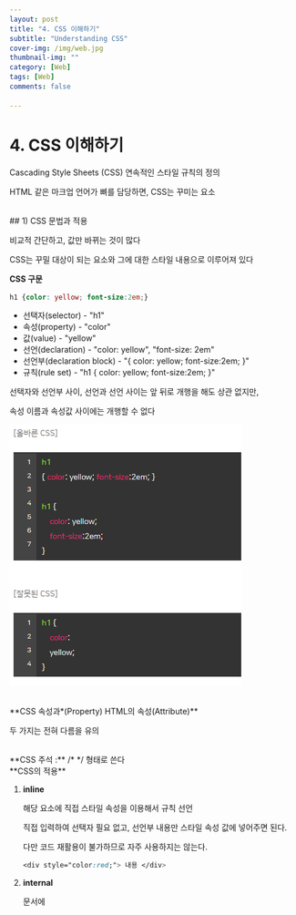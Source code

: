 ```yaml
---
layout: post
title: "4. CSS 이해하기"
subtitle: "Understanding CSS"
cover-img: /img/web.jpg
thumbnail-img: ""
category: [Web]
tags: [Web]
comments: false

---
```

# 4. CSS 이해하기

Cascading Style Sheets (CSS) 연속적인 스타일 규칙의 정의

HTML 같은 마크업 언어가 뼈를 담당하면, CSS는 꾸미는 요소

<br>
## 1) CSS 문법과 적용

비교적 간단하고, 값만 바뀌는 것이 많다

CSS는 꾸밀 대상이 되는 요소와 그에 대한 스타일 내용으로 이루어져 있다

**CSS 구문**

```css
h1 {color: yellow; font-size:2em;}
```

- 선택자(selector) - "h1"
- 속성(property) - "color"
- 값(value) - "yellow"
- 선언(declaration) - "color: yellow", "font-size: 2em"
- 선언부(declaration block) - "{ color: yellow; font-size:2em; }"
- 규칙(rule set) - "h1 { color: yellow; font-size:2em; }"

선택자와 선언부 사이, 선언과 선언 사이는 앞 뒤로 개행을 해도 상관 없지만,

속성 이름과 속성값 사이에는 개행할 수 없다

![Untitled.png](/img/web_wk4/0.png)

<br>
 **CSS 속성과*(Property) HTML의 속성(Attribute)**

두 가지는 전혀 다름을 유의

<br>
**CSS 주석 :** /* */ 형태로 쓴다

<br>
**CSS의 적용**

1. **inline**

    해당 요소에 직접 스타일 속성을 이용해서 규칙 선언

    직접 입력하여 선택자 필요 없고, 선언부 내용만 스타일 속성 값에 넣어주면 된다.

    다만 코드 재활용이 불가하므로 자주 사용하지는 않는다.

    ```css
    <div style="color:red;"> 내용 </div>
    ```

2. **internal**

    문서에 <style>을 활용한 방법이다

    <head> 내부에 들어가며, <style> 안에 스타일 규칙이 들어간다.

    ```css
    <style> div {color: red;} </style>
    ```

    모든 <div>에 같은 스타일을 줄 수 있지만, 페이지가 많아질 경우 저마다 규칙을 선언해 줘야하는 한계가 존재한다. 복잡해질 수록 쓰기 어려운 기법이다.

3. **external**

    외부 스타일 시트 파일을 이용한다. 스타일 규칙들을 별도의 외부 파일에 만들어 넣는다

    .css 파일이라고 불린다

    ```css
    div {color: red;}
    ```

    우선 CSS 파일을 하나 만들고 스타일 규칙을 선언한다

    그 다음 **<link>를 이용해 CSS 파일을 연결하면 된다**

    ```css
    <link rel="stylesheet" href="css/style.css">
    ```

    <head> 내부에 <link>를 선언한 후, href 속성을 이용해 CSS 파일 경로를 적는다

    rel 속성 → relationship 연결되는 파일이 문서와 어떤 관계인지를 명시한다. CSS 파일은 stylesheet라고 적어야 한다.

    이것으로 많은 페이지가 있어도 한 줄로 모든 페이지에 같은 스타일을 적용할 수 있다.

    수정할 때도 편하고, 용량도 작아 주로 사용되는 방법이다.

4. **import**

    Import는 스타일 시트 내에서 다른 스타일 시트 파일을 불러오는 방식

    <style> 내부 상단이나 외부 스타일 시트 파일 상단에 선언하는데, 성능상 좋지 않아 거의 사용하지 않는다.

    ```css
    @import url("css/style.css");
    ```
<br>
**코드 실습**

```css
<!DOCTYPE html>
<html lang="ko">
<head>
    <meta charset="UTF-8">
    <title>css</title>
    <link rel="stylesheet" href="./style.css">
</head>
<body>
    <p>Hello, CSS</p>
    <p>Lorem ipsum dolor sit amet, consectetur adipisicing elit. Culpa debitis facere fuga laboriosam placeat provident, quibusdam quidem quo sapiente totam?</p>
</body>
</html>
```

![Untitled%201.png](/img/web_wk4/1.png)

<br>
## 2) 선택자 1

다양한 요소 중 내가 원하는 요소만 선택 가능하게 한다

활용 수준에 따라 복잡한 것도 표현할 수 있다

**요소선택자**

가장 기본이 되는 선택자 (태그 선택자)

```css
h1 { color: yellow; }
h2 { color: yellow; }
h3 { color: yellow; }
h4 { color: yellow; }
h5 { color: yellow; }
h6 { color: yellow; }
```

선택자 부분에 태그 이름이 들어가는게 특징이다.

문서 내 선택자에 해당하는 모든 요소에 스타일 규칙이 적용된다

<br>
**그룹화**

쉼표를 이용해서 그룹화가 가능하다

```css
h1, h2, h3, h4, h5, h6 { color: yellow; }
```

전체 선택자라는 모든 요소를 선택할 수 있다

단, 성능이 좋지 않아서 사용을 지양한다

```css
* { color: yellow; }
```

선택자 뿐만 아닌 선언들도 그룹화가 가능하고

```css
h1 { color: yellow; font-size: 2em; background-color: gray; }
```

선택자와 선언이 동시에 그룹화도 가능하다

```css
h1, h2, h3, h4, h5, h6 { color: yellow; font-size: 2em; background-color: gray; }
```

문서 내 모든 해딩 요소가 노란 글씨, 폰트 크기는 2em, 배경 색상은 회색

<br>
코드 실습

```html
<!DOCTYPE html>
<html lang="ko">
<head>
	<meta charset="UTF-8">
	<title>css</title>
	<style>
		h1 { color: yellow; font-size: 2em; background-color: gray; }
	</style>
</head>
<body>
	<h1>Hello, CSS</h1>
	<p>Lorem ipsum dolor sit amet, consectetur adipisicing elit. Culpa debitis facere fuga laboriosam placeat provident, quibusdam quidem quo sapiente totam?</p>
</body>
</html>
```

![02.png](/img/web_wk4/2.png)

![03.png](/img/web_wk4/3.png)

<br>
## 3) 선택자 2

Q. 아래 HTML 문서에서 "HTML"이라는 문자에는 보라색 글자를 지정하고,

"CSS"라는 문자에는 밑줄을 선언하고 싶으면 어떻게 선택자를 사용해야 할까요?

(아직 CSS 속성을 배운 건 아니므로 선택자 부분만 생각하시면 됩니다.)

```html
<dl>
    <dt>HTML</dt>
    <dd><span>HTML</span>은 문서의 구조를 나타냅니다.</dd>
    <dt>CSS</dt>
    <dd><span>CSS</span>는 문서의 표현을 나타냅니다.</dd>
</dl>
```

요소 선택자와 전체 선택자로는 원하는 요소를 선택해서 규칙을 적용하기 힘들다

`<dt>` 에 컬러 지정 시 밑에 `<dt>` 에도 적용될 것이고, 밑줄도 양쪽에 똑같이 적용될 것이다

따라서 class 선택자와 id 선택자를 사용한다

<br>
**class 선택자**

요소에 구애받지 않고 스타일 규칙 적용하기

사용 위해선 HTML을 수정해 class 속성을 추가해야 한다

class 속성은 글로벌 속성이므로 어느 태그에서도 사용할 수 있다

 class 속성에 값을 넣게 되면, class 선택자를 이용해 해당 요소에 스타일 규칙을 적용할 수 있다.

```css
.foo { font-size: 30px; }
```

```html
<p class="foo"> ... </p>
```

`<p>`의 class 속성 값으로 "foo"라는 값을 넣을 시, CSS에서 그 값("foo")를 선택자로 지정하면 된다

맨 앞에 마침표 필요

이렇게 되면 "foo" 선언된 요소가 있을 시 해당 스타일을 적용 받게 된다

```css
.html { color: purple; }
.css { text-decoration: underline; }
```

```html
<dl>
    <dt class="html">HTML</dt>
    <dd><span class="html">HTML</span>은 문서의 구조를 나타냅니다.</dd>
    <dt class="css">CSS</dt>
    <dd><span class="css">CSS</span>는 문서의 표현을 나타냅니다.</dd>
</dl>
```

<br>
**다중 class**

class 속성은 꼭 하나의 값만 가질 수 있는 것이 아니다

공백으로 구분하여 여러개의 클래스 값을 넣을 수 있다

```css
.foo { font-size: 30px; }
.bar { color: blue; } /* 두 가지 클래스를 모두 적용 */
```

```html
<p class="foo bar"> ... </p>
```

<br>
**id 선택자**

class 선택자와 비슷하다. 대신 (마침표) 대신 #(해시) 기호를 써주면 되고

요소에는 class 속성 대신 id 속성만 써주면 된다

```css
#bar { background-color: yellow; }
```

```html
<p id="bar"> ... </p>
```

`<p>`는 id 선택자의 스타일 규칙이 적용된다

<br>
**class 선택자와의 차이점**

1. 기호가 아닌 # 기호 사용
2. 태그의 class 속성이 아닌 id 속성을 참조
3. 문서 내에 유일한 요소에 사용
4. 구체성

가장 큰 차이는 class와 달리 id는 문서 내에서 유일하다

클래스 선택자는 여러 요소에 같은 클래스를 넣고 같은 규칙을 적용할 수 있다

id 속성값은 문서 내 유일하게 적용 되어야 하고, id 선택자로 규칙을 적용할 수 있는 요소는 단 하나

구체성의 값도 다르다 (차후 수업에서 다룸)

<br>
**코드 실습**

```html
<!DOCTYPE html>
<html lang="ko">
<head>
	<meta charset="UTF-8">
	<title>css</title>
	<style>
		.item { background: gray; }
		.a { color: yellow; }
		.b { color: blue; }
		#special { color: red; }
	</style>
</head>
<body>
	<ul>
		<li class="item a">first</a>
		<li class="item b">second</a>
		<li class="item" id="special">third</a>
	</ul>
</body>
</html>
```

![04.png](/img/web_wk4/4.png)

`<dt>` 와 `<span>`에 동시에 적용이 될 것이다

<br>
![05.png](/img/web_wk4/5.png)

id 선택자를 적용한다

id는 문서 내에서 유일해야한다

<br>
## 4) 선택자 3

종류에 상관 없이 여러가지 선택자들을 조합하여 사용하기

- 속성 선택자

**선택자의 조합**

```css
/* 요소와 class의 조합 */
p.bar { ... }

/* 다중 class */
.foo.bar { ... }

/* id와 class의 조합 */
#foo.bar { ... }
```

1. 요소와 클래스를 조합한 경우 → <p>이면서 class 속성에 bar가 있어야 적용된다
2. 다중 클래스 경우 → class 속성에 foo 와 bar가 모두 있어야 적용된다
3. id와 class 조합한 경우 → id==foo, class==bar인 요소가 적용된다

![06.png](/img/web_wk4/6.png)

![07.png](/img/web_wk4/7.png)

<br>
**속성 연산자 (**단순 속성으로 선택**)**

```css
p[class] { color: silver; }
p[class][id] { text-decoration: underline; }
```

```html
<p class="foo">Hello</p>
<p class="bar">CSS</p>
<p class="baz" id="title">HTML</p>
```

요소 선택자와 조합해서 코드를 이룬다

첫 번째는 `<p>`이면서 class 속성이 있는 요소이면 color: silver 규칙이 적용

두 번째는 `<p>`이면서 class 속성과 id 속성이 함께 있어야 text-decoration: underline 규칙이 적용

p[class] 선택자 규칙은 class 속성만 존재하면 적용된다

p[class][id] 선택자 규칙은 class 속성과 id 속성 모두 있는 요소만 해당하기 때문에 마지막 요소에만 적용된다.

이는 속성의 값과는 크게 상관이 없다

**정확한 속성값으로 선택**

정확한 속성값으로 선택은 제목 그대로 속성의 값으로 요소를 선택합니다.

선택자는 대괄호 안에 속성 이름과 속성값을 다 적으면 됩니다.

```css
p[class="foo"] { color: silver; }
p[id="title"] { text-decoration: underline; }
```

p[class="foo"]는 `<p>`이면서 class 속성의 값이 foo이면 적용되고, `p[id="title"]는` `<p>` 이면서 id 속성의 값이 title이면 적용된다

**부분 속성값으로 선택**

속성의 이름과 속성값 사이 사용되는 기호에 따라 동작이 조금씩 다르다

- [class~="bar"] : class 속성의 값이 공백으로 구분한 "bar" 단어가 포함되는 요소 선택
- [class^="bar"] : class 속성의 값이 "bar"로 시작하는 요소 선택
- [class$="bar"] : class 속성의 값이 "bar"로 끝나는 요소 선택
- [class*="bar"] : class 속성의 값이 "bar" 문자가 포함되는 요소 선택

```html
<p class="color hot">red</p>
<p class="cool color">blue</p>
<p class="colorful nature">rainbow</p>
```

```css
p[class~="color"] { font-style: italic; }
p[class^="color"] { font-style: italic; }
p[class$="color"] { font-style: italic; }
p[class*="color"] { font-style: italic; }
```

<br>
위의 코드에서는 모두 class 속성값으로 "color"를 선택합니다.

요소 순서대로 기호에 따라 규칙이 적용되는 결과는 다음과 같습니다.

(~ class 속성의 값이 공백으로 구분한 "color" 단어가 포함되는 요소 선택)

(^ class 속성 값이 "color"로 시작하는 요소 선택)

($ class 속성 값이 "color로 끝나는 요소 선택")

(* class 속성 값이 "color" 문자가 포함되는 요소 선택)

```css
p[class~="color"] { font-style: italic; } /* 1, 2번째 요소 */
p[class^="color"] { font-style: italic; } /* 1, 3번째 요소 */
p[class$="color"] { font-style: italic; } /* 2번째 요소 */
p[class*="color"] { font-style: italic; } /* 1, 2, 3번째 요소 */
```

<br>
**코드 실습**

```html
<!DOCTYPE html>
<html lang="ko">
<head>
	<meta charset="UTF-8">
	<title>css</title>
	<style>
		p[class$="color"] { font-style: italic; }
	</style>
</head>
<body>
	<p class="color hot">red</p>
	<p class="cool color">blue</p>
	<p class="colorful nature">rainbow</p>
</body>
</html>
```

[CSS Attribute Selector](https://www.w3schools.com/css/css_attribute_selectors.asp)

[특성 선택자](https://developer.mozilla.org/ko/docs/Web/CSS/Attribute_selectors)

---

<br>
## 5) 문서 구조 관련 선택자

문서 구조를 이용하여 요소 선택

구조 기반으로 조합하는 것을 조합자 or 결정자 라고도 부른다

조합자를 이용하면 문서 구조를 이용해 좀 더 유연하게 요소를 선택하고 스타일을 적용할 수 있다

<br>
**핵심 키워드**

- 부모와 자식 관계
- 조상과 자손 관계
- 형제 관계

<br>
**문서 구조의 이해**

![08.png](4/img/web_wk4/8.png)

![09.png](/img/web_wk4/9.png)

<br>
**부모와 자식**

부모 요소는 그 요소를 포함하는 가장 가까운 상위 요소로, 그 요소의 부모 요소는 단 하나뿐입니다.

자식 요소는 부모 요소와 반대라고 생각하면 되며 자식 요소는 여러 개일 수도 있습니다.

- `<body>`의 부모 요소: `<html>` ↔ `<html>`의 자식 요소: `<body>`
- `<div>`의 부모 요소: `<body>` ↔ `<body>`의 자식 요소: `<div>`, `<p>`
- `<h1>`의 부모 요소: `<div>` ↔ `<div>`의 자식 요소: `<h1>`
- `<span>`의 부모 요소: `<h1>` ↔ `<h1>`의 자식 요소: `<span>`
- `<p>`의 부모 요소: `<body>` ↔ `<body>`의 자식 요소: `<div>`, `<p>`

<br>
**조상과 자손**

조상과 자손의 관계는 부모와 자식의 관계와 비슷합니다.

정확히 얘기하면 부모와 자식의 관계를 포함한 확장된 관계라고 생각하면 됩니다.

조상 요소는 그 요소를 포함하는 모든 요소로, 부모 요소를 포함하여 여러 개일 수도 있습니다.

자손 요소는 그 반대로, 그 요소가 포함하고 있는 모든 요소가 자손 요소입니다.

- `<body>`의 조상 요소: `<html>` ↔ `<html>`의 자손 요소: `<body>`, `<div>`, `<h1>`, `<span>`, `<p>`
- `<div>`의 조상 요소: `<html>`, `<body>` ↔ `<body>`의 자손 요소: `<div>`, `<h1>`, `<span>`, `<p>`
- `<h1>`의 조상 요소: `<html>`, `<body>`, `<div>` ↔ `<div>`의 자손 요소: `<h1>`, `<span>`
- `<span>`의 조상 요소: `<html>`, `<body>`, `<div>`, `<h1>` ↔ `<h1>`의 자손 요소: `<span>`
- `<p>`의 조상 요소: `<html>`, `<body>` ↔ `<body>`의 자손 요소: `<div>`, `<h1>`, `<span>`, `<p>`

보통 문서의 요소들은 모두 이처럼 어느 요소의 자식(자손) 요소이자 부모(조상) 요소가 되는 경우가 많습니다.

<br>
**형제**

부모와 자식, 조상과 자손 말고도 형제 관계도 있습니다.

같은 부모를 가지고 있는 요소들은 서로 형제 관계에 있습니다.

위 코드에서는 <div>, <p>가 형제 요소입니다.

형제 관계 중에는 인접한 관계도 있습니다.

형제 관계에 있는 요소 중 바로 뒤에 이어 나오는 요소를 인접해 있다고 합니다.

여기서 <p>가 <div>에 인접한 형제 요소가 됩니다.

문서의 구조는 흔히 가계도나 조직도의 관계와 비슷하다고 생각하면 이해하기가 쉽습니다.

**문서 구조 관련 선택자**

![10.png](/img/web_wk4/10.png)

![11.png](/img/web_wk4/11.png)

---
<br>
## 6) 가상 선택자 1

가상 클래스와 가상 요소가 있다

가상 클래스 선택자

→ 특정 요소 상태를 미리 추정해서 가상의 클래스로 스타일을 적용할 수 있는 선택자

클래스 선택자와는 조금 다르지만, 그런 것 처럼 작동하여 가상 클래스 선택자라고 부름

<br>
**가상 클래스(Pseudo Class)**

미리 정의해 놓은 상황에 적용되도록 약속된 보이지 않는 클래스

약속된 상황이 되면 브라우저 스스로 클래스를 적용해준다

`<p>` 에 마우스 커서를 올렸을 때만 특정 스타일을 주고 싶을 때

이 `<p>`에 마우스 커서를 올렸을 때만 특정 스타일을 주고 싶다고 한다면 어떻게 해야 할까요?

가상 클래스가 없다면 이런 과정을 거치게 됩니다.

1. 임의의 클래스 선택자를 선언하여 특정 스타일 규칙을 만든다.
2. p 요소에 커서가 올라가면 p 요소에 클래스를 집어넣는다.
3. p 요소에서 커서가 빠지면 p 요소에 클래스를 삭제한다.

여기서 2, 3번은 동적으로 변화되어야 하는데, HTML과 CSS는 정적인 언어이기 때문에 처리할 수 없습니다.

어쩔 수 없이 다른 언어를 사용해야 하는데, 이는 개발 비용이 들어가는 일입니다.

그래서 CSS에서는 흔하게 사용되는 여러 패턴에 대해서 미리 정의해놓고, 가상 클래스로 제어할 수 있게 했습니다.

```css
:pseudo-class {
    property: value;
}
```

가상 클래스는 :(콜론) 기호를 써서 나타낸다

hover 가상 클래스를 이용하여 스타일 규칙을 만든다

[의사 클래스](https://developer.mozilla.org/ko/docs/Web/CSS/Pseudo-classes)

**문서 구조와 관련된 가상 클래스**

first-child (첫번째 자식 요소)와 last-child (마지막 자식 요소)가상 클래스 선택자

```html
<ul>
    <li>HTML</li>
    <li>CSS</li>
    <li>JS</li>
</ul>
```

```css
li:first-child { color: red; }
li:last-child { color: blue; }
```

첫 번째 `<li>`와 마지막 `<li>`에 가상 클래스가 적용됩니다

실제 li 에는 class 속성이 없지만, 내부적으로 가상 클래스가 적용되어 마치 아래 코드 같이 동작한다

```html
<ul>
    <li class="first-child">HTML</li>
    <li>CSS</li>
    <li class="last-child">JS</li>
</ul>
```

<br>
**앵커 요소와 관련된 가상 클래스**

앵커 요소와 관련된 가상 클래스로는 :link와 :visited가 있습니다.

- :link : 하이퍼 링크이면서 아직 방문하지 않은 앵커
- :visited : 이미 방문한 하이퍼링크를 의미

하이퍼 링크는 앵커 요소에 href 속성이 있는 것을 의미합니다.

```css
a:link { color: blue; }
a:visited { color: gray; }
```

<br>
**사용자 동작과 관련된 가상 클래스**

이 클래스들도 `<a>`에 주로 많이 쓰입니다.

`<a>`에만 쓸 수 있는 것은 아니며, 이 조건에 맞는 상황이 되는 요소들은 다 사용이 가능합니다.

- :focus: 현재 입력 초점을 가진 요소에 적용
- :hover: 마우스 포인터가 있는 요소에 적용
- :active: 사용자 입력으로 활성화된 요소에 적용

```css
a:focus { background-color: yellow;}
a:hover { font-weight: bold; }
a:active { color: red; }
```

focus는 현재 입력 초점을 가진 요소에 적용된다 (Tab to focus)

점선 태두리 생긴 것도 일종의 초점을 받은 상태

active는 사용자 입력으로 활성화된 요소 → `<a>`를 클릭할 때 또는 <button>을 눌렀을 때처럼 순간적으로 활성화

```html
<!DOCTYPE html>
<html lang="ko">
<head>
	<meta charset="UTF-8">
	<title>css</title>
	<style>
		a:focus { background-color: yellow }
		a:hover { font-weight: bold }
		a:active { color: red }
	</style>
</head>
<body>
	<a href="http://www.naver.com">네이버</a>
	<a href="http://www.google.com">구글</a>
	<a href="http://www.daum.net">다음</a>
</body>
</html>
```

방문한 링크는 회색으로 표기되도록 바꾼다

요약 = 정적인 언어를 동적으로

---
<br>
## 7) 가상 선택자 2

**가상 요소 선택자**

가상 요소는 가상 클래스와 비슷한데, 클래스가 아니란 점만 다르다

문서에 존재하지 않는 요소에 내용을 추가할 수 있고, 스타일 부여 가능

추가되는 콘텐츠가 HTML 코드에 직접 추가되지 않고 브라우저 화면에만 나타난다

<br>
**가상 요소 (pseudo element)**

가상 클래스와 같게 콜론을 사용하며, CSS3부터는 가상 클래스와 가상 요소를 구분하기 위해 가상 요소에는 ::(더블 콜론) 기호를 사용하기로 했습니다. 하지만 하위 브라우저에서 :: 문법을 지원하지 않는 문제가 있으므로 상황에 따라 : 기호를 사용하셔야 합니다.

```css
::pseudo-element {
    property: value;
}
```
<br>
다른 가상 요소들에 대한 자세한 내용은 아래 링크를 참고해주세요.

[https://developer.mozilla.org/ko/docs/Web/CSS/Pseudo-elements](https://developer.mozilla.org/ko/docs/Web/CSS/Pseudo-elements)

- :before : 가장 앞에 요소를 삽입
- :after : 가장 뒤에 요소를 삽입
- :first-line : 요소의 첫 번째 줄에 있는 텍스트
- :first-letter : 블록 레벨 요소의 첫 번째 문자

```html
<p>Lorem ipsum dolor sit amet, consectetur adipisicing elit, sed do eiusmod tempor incididunt ut labore et dolore magna aliqua.</p>
```

```css
p::before { content: "###" }
p::after { content: "!!!" }
p::first-line { ... }
p::first-letter { ... }
```

before와 after 가상 요소는 애초에 내용이 없는 상태로 생성되기 때문에 내용을 넣기 위해 content 속성을 이용해야 합니다.

실제 HTML 코드에는 나타나지 않지만, before와 after가 어떻게 동작하는지 이해를 돕기 위해 코드를 아래와 같이 변경했습니다.

```html
<p>
    <before>###</before>
    Lorem ipsum dolor sit amet, consectetur adipisicing elit, sed do eiusmod tempor incididunt ut labore et dolore magna aliqua.
    <after>!!!</after>
</p>
```

눈에 보이지 않지만, 내부에서 이처럼 요소가 생성됩니다.

<br>
first-line과 first-letter도 마찬가지로 아래 코드와 같은 것으로 생각하시면 됩니다.

```html
<p>
    <first-letter>L</first-letter>orem ipsum dolor sit amet, consectetur adipisicing elit, sed do eiusmod tempor incididunt ut labore et dolore magna aliqua.
</p>
<p>
    <!-- 모니터 가로 해상도에 따라 요소가 포함하는 내용이 변동됩니다. -->
    <first-line>Lorem ipsum dolor sit amet, consectetur adipisicing elit, sed do eiu ..(..어딘가쯤..) </first-line>... unt ut labore et dolore magna aliqua.
</p>
```

- 6개의 강의에 걸쳐 선택자에 대해서 알아보았습니다. 강의에서 다룬 선택자외에도 수많은 선택자들이 존재합니다.예를들면 first-line, nth-child 등 과 같이 순서와 관련된 선택자들이 있습니다. 또 그 선택자들마다 지원 브라우저 범위가 제각각이기 때문에 잘 확인하고 사용해야합니다.
- [https://code.tutsplus.com/ko/tutorials/the-30-css-selectors-you-must-memorize--net-16048](https://code.tutsplus.com/ko/tutorials/the-30-css-selectors-you-must-memorize--net-16048)

![12.png](/img/web_wk4/12.png)

첫번 째 글자만 3배 키워놨다

![13.png](/img/web_wk4/13.png)

---
<br>
## 8) 구체성

CSS 스타일이 상충할 때 어떤 스타일을 적용할지 결정하기 위해

브라우저는 각 스타일에 구체성을 부여하고 판단하여 우선으로 적용할 것을 선택합니다

!important > inline > id > class > element 순서를 기억하자!

```css
h1 { color: red; }
body h1 { color: green; }
```

`<h1>`에서 지정하는 스타일이 다를 때, 어떤 것을 선택하는 규칙이 구체성과 연관이 있다

> 0,0,0,0

비교할 때 좌측 있는 값부터 비교하면, 좌측 부분 숫자가 클수록 높은 구체성을 갖는다

구체성은 아래의 규칙대로 계산됩니다.

![14.png](/img/web_wk4/14.png)

- 0, 1, 0, 0 : 선택자에 있는 모든 id 속성값
- 0, 0, 1, 0 : 선택자에 있는 모든 class 속성값, 기타 속성, 가상 클래스
- 0, 0, 0, 1 : 선택자에 있는 모든 요소, 가상 요소
- 전체 선택자는 0, 0, 0, 0을 가진다.
- 조합자는 구체성에 영향을 주지 않는다. (>, + 등)

선택자의 구체성 값을 잘 알아야 스타일 규칙들을 정의할 때 의도치 않은 일이 생기지 않습니다.

```css
h1 { ... }  /* 0,0,0,1 */
body h1 { ... }  /* 0,0,0,2 */
.grape { ... }  /* 0,0,1,0 */
*.bright { ... }  /* 0,0,1,0 */
p.bright em.dark { ... }  /* 0,0,2,2 */
#page { ... }  /* 0,1,0,0 */
div#page { ... }  /* 0,1,0,1 */
```

<br>
**인라인 스타일**

```css
p#page { color: red; }
```

```html
<p id="page" style="color:blue">Lorem impusm dolor sit.</p>
```

첫 번째는 0, 1, 0, 1의 구체성을 가지는 선택자로 스타일을 선언했고,

두 번째는 요소에 직접 인라인 스타일 방식으로 스타일을 선언했습니다.

결과적으로 <p>에는 color: blue가 적용됩니다.

인라인 스타일의 구체성 값은 1, 0, 0, 0이며 규칙들 중 가장 큰 구체성을 갖기 때문입니다.

<br>
**important**

모든 구체성을 무시하고 우선권을 갖는다

important 키워드는 속성값 뒤 한 칸 공백을 주고 느낌표 기호와 함께 씁니다.

```css
p#page { color: red !important; }
```

```html
<p id="page" style="color:blue">Lorem impusm dolor sit.</p>
```

위의 <p>에는 important로 인해 color: red가 적용됩니다.

![15.png](/img/web_wk4/15.png)

선택자의 구체성 값을 알아야 의도치 않은 일이 생기지 않는다

![16.png](/img/web_wk4/16.png)

Blue → 1,0,0,0

---
<br>
## 9) 상속

부모가 가진 특성을 자식이 물려받는다 (자손 요소까지 적용)

![17.png](/img/web_wk4/17.png)

![18.png](/img/web_wk4/18.png)

---
<br>
## 10) Cascading

스타일 규칙들이 어떤 기준으로 요소에 적용되는지 정한 규칙

폭포가 내려오는 모양처럼 단계적이란 의미

모든 스타일 규칙들은 cascading의 단계적 규칙에 따라 요소에 적용

구체성은 cascading 규칙 중 하나다

구체성이 **같은** 두 규칙이 동일한 요소에 적용된다면 어떻게 될까?

```css
h1 { color: red; }
h1 { color: blue; }
```

cascading의 3가지 규칙

1. 중요도(!important)와 CSS 출처
2. 구체성
3. 선언 순서

CSS 출처는 제작자와 사용자, 그리고 사용자 에이전트(user agent) 경우로 구분합니다.

제작자의 경우는 사이트를 실제 제작하는 개발자가 작성한 CSS를 의미합니다. (대부분이 여기에 해당합니다.)

그리고 사용자의 경우는 웹 페이지를 방문하는 일반 사용자들이 작성한 CSS를 의미합니다.

마지막으로 사용자 에이전트의 경우는 일반 사용자의 환경, 즉 브라우저에 내장된 CSS를 의미합니다.

모든 스타일은 아래의 규칙에 따라 단계적으로 적용됩니다.
<br>
1. 스타일 규칙들을 모아서 중요도가 명시적으로 선언되었는지에 따라 분류합니다.
    1. 중요도가 명시적으로 선언된 규칙들은 그렇지 않은 규칙들보다 우선합니다.
    2. 중요도가 있는 규칙들끼리는 아래 다른 규칙들을 적용받습니다.
2. 스타일 규칙들을 출처에 따라 분류합니다.
    1. 제작자 스타일 규칙이 사용자 에이전트 스타일 규칙보다 우선합니다.
3. 스타일 규칙들을 구체성에 따라 분류합니다.
    1. 구체성이 높은 규칙들이 우선합니다.
4. 스타일 규칙들을 선언 순서에 따라 분류합니다.
    1. 뒤에 선언된 규칙일수록 우선합니다.

```html
<p id="bright">Hello, CSS</p>
```

```css
p#bright { color: silver; }
p { color: red; }
```

위의 경우에는 구체성에 따라 color:silver; 가 적용된다

```css
p { color: silver; }
p { color: red; }
```

위의 경우에는 선언 순서에 따라 color: red가 적용됩니다.

선택자 정리

[https://www.w3schools.com/cssref/css_selectors.asp](https://www.w3schools.com/cssref/css_selectors.asp)
